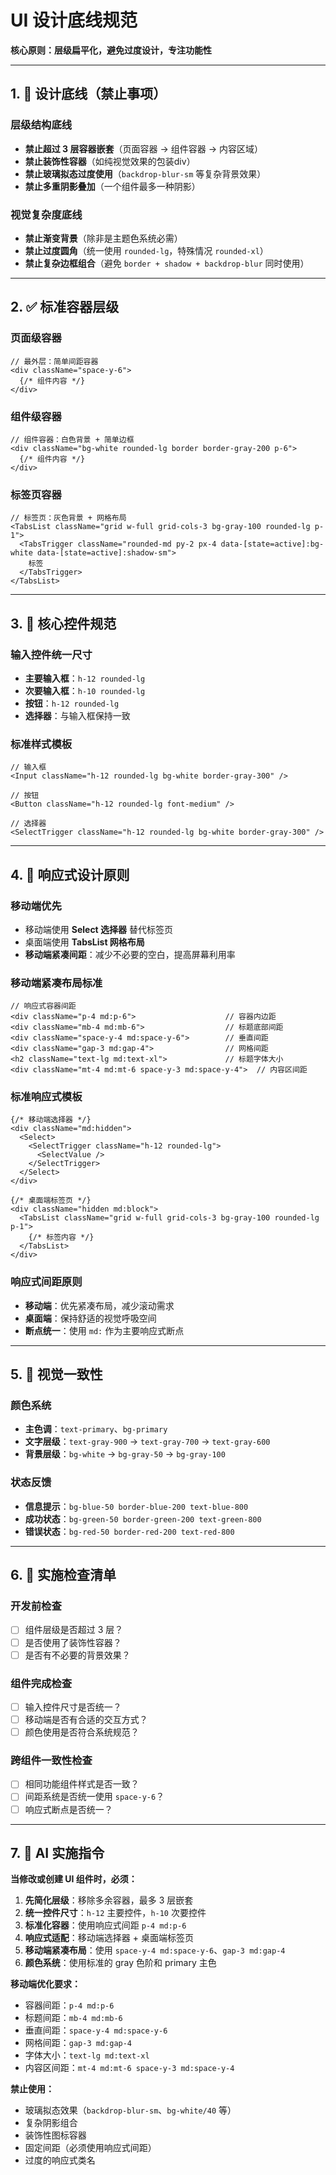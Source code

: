 # UI 设计底线规范

**核心原则：层级扁平化，避免过度设计，专注功能性**

---

## 1. 🚫 设计底线（禁止事项）

### 层级结构底线
- **禁止超过 3 层容器嵌套**（页面容器 → 组件容器 → 内容区域）
- **禁止装饰性容器**（如纯视觉效果的包装div）
- **禁止玻璃拟态过度使用**（`backdrop-blur-sm` 等复杂背景效果）
- **禁止多重阴影叠加**（一个组件最多一种阴影）

### 视觉复杂度底线
- **禁止渐变背景**（除非是主题色系统必需）
- **禁止过度圆角**（统一使用 `rounded-lg`，特殊情况 `rounded-xl`）
- **禁止复杂边框组合**（避免 `border + shadow + backdrop-blur` 同时使用）

---

## 2. ✅ 标准容器层级

### 页面级容器
```tsx
// 最外层：简单间距容器
<div className="space-y-6">
  {/* 组件内容 */}
</div>
```

### 组件级容器
```tsx
// 组件容器：白色背景 + 简单边框
<div className="bg-white rounded-lg border border-gray-200 p-6">
  {/* 组件内容 */}
</div>
```

### 标签页容器
```tsx
// 标签页：灰色背景 + 网格布局
<TabsList className="grid w-full grid-cols-3 bg-gray-100 rounded-lg p-1">
  <TabsTrigger className="rounded-md py-2 px-4 data-[state=active]:bg-white data-[state=active]:shadow-sm">
    标签
  </TabsTrigger>
</TabsList>
```

---

## 3. 🎯 核心控件规范

### 输入控件统一尺寸
- **主要输入框**：`h-12 rounded-lg`
- **次要输入框**：`h-10 rounded-lg`
- **按钮**：`h-12 rounded-lg`
- **选择器**：与输入框保持一致

### 标准样式模板
```tsx
// 输入框
<Input className="h-12 rounded-lg bg-white border-gray-300" />

// 按钮
<Button className="h-12 rounded-lg font-medium" />

// 选择器
<SelectTrigger className="h-12 rounded-lg bg-white border-gray-300" />
```

---

## 4. 📱 响应式设计原则

### 移动端优先
- 移动端使用 **Select 选择器** 替代标签页
- 桌面端使用 **TabsList 网格布局**
- **移动端紧凑间距**：减少不必要的空白，提高屏幕利用率

### 移动端紧凑布局标准
```tsx
// 响应式容器间距
<div className="p-4 md:p-6">                    // 容器内边距
<div className="mb-4 md:mb-6">                  // 标题底部间距
<div className="space-y-4 md:space-y-6">        // 垂直间距
<div className="gap-3 md:gap-4">                // 网格间距
<h2 className="text-lg md:text-xl">             // 标题字体大小
<div className="mt-4 md:mt-6 space-y-3 md:space-y-4">  // 内容区间距
```

### 标准响应式模板
```tsx
{/* 移动端选择器 */}
<div className="md:hidden">
  <Select>
    <SelectTrigger className="h-12 rounded-lg">
      <SelectValue />
    </SelectTrigger>
  </Select>
</div>

{/* 桌面端标签页 */}
<div className="hidden md:block">
  <TabsList className="grid w-full grid-cols-3 bg-gray-100 rounded-lg p-1">
    {/* 标签内容 */}
  </TabsList>
</div>
```

### 响应式间距原则
- **移动端**：优先紧凑布局，减少滚动需求
- **桌面端**：保持舒适的视觉呼吸空间
- **断点统一**：使用 `md:` 作为主要响应式断点

---

## 5. 🎨 视觉一致性

### 颜色系统
- **主色调**：`text-primary`、`bg-primary`
- **文字层级**：`text-gray-900` → `text-gray-700` → `text-gray-600`
- **背景层级**：`bg-white` → `bg-gray-50` → `bg-gray-100`

### 状态反馈
- **信息提示**：`bg-blue-50 border-blue-200 text-blue-800`
- **成功状态**：`bg-green-50 border-green-200 text-green-800`
- **错误状态**：`bg-red-50 border-red-200 text-red-800`

---

## 6. 🔧 实施检查清单

### 开发前检查
- [ ] 组件层级是否超过 3 层？
- [ ] 是否使用了装饰性容器？
- [ ] 是否有不必要的背景效果？

### 组件完成检查
- [ ] 输入控件尺寸是否统一？
- [ ] 移动端是否有合适的交互方式？
- [ ] 颜色使用是否符合系统规范？

### 跨组件一致性检查
- [ ] 相同功能组件样式是否一致？
- [ ] 间距系统是否统一使用 `space-y-6`？
- [ ] 响应式断点是否统一？

---

## 7. 🚀 AI 实施指令

**当修改或创建 UI 组件时，必须：**

1. **先简化层级**：移除多余容器，最多 3 层嵌套
2. **统一控件尺寸**：`h-12` 主要控件，`h-10` 次要控件
3. **标准化容器**：使用响应式间距 `p-4 md:p-6`
4. **响应式适配**：移动端选择器 + 桌面端标签页
5. **移动端紧凑布局**：使用 `space-y-4 md:space-y-6`、`gap-3 md:gap-4`
6. **颜色系统**：使用标准的 gray 色阶和 primary 主色

**移动端优化要求：**
- 容器间距：`p-4 md:p-6`
- 标题间距：`mb-4 md:mb-6`
- 垂直间距：`space-y-4 md:space-y-6`
- 网格间距：`gap-3 md:gap-4`
- 字体大小：`text-lg md:text-xl`
- 内容区间距：`mt-4 md:mt-6 space-y-3 md:space-y-4`

**禁止使用：**
- 玻璃拟态效果（`backdrop-blur-sm`、`bg-white/40` 等）
- 复杂阴影组合
- 装饰性图标容器
- 固定间距（必须使用响应式间距）
- 过度的响应式类名